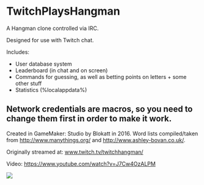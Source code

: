 # TwitchPlaysHangman
A Hangman clone controlled via IRC.

Designed for use with Twitch chat.

Includes:
 - User database system
 - Leaderboard (in chat and on screen)
 - Commands for guessing, as well as betting points on letters + some other stuff
 - Statistics (%localappdata%)

Network credentials are macros, so you need to change them first in order to make it work.
------

Created in GameMaker: Studio by Blokatt in 2016.
Word lists compiled/taken from http://www.manythings.org/ and http://www.ashley-bovan.co.uk/.



Originally streamed at: www.twitch.tv/twitchhangman/

Video: https://www.youtube.com/watch?v=J7Cw4OzALPM

![](http://puu.sh/lNgy6/79c603618c.png)
